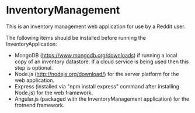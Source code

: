 # InventoryManagement
This is an inventory management web application for use by a Reddit user.


The following items should be installed before running the InventoryApplication:
- MongoDB (https://www.mongodb.org/downloads) if running a local copy of an inventory datastore.  If a cloud service is being used then this step is optional.
- Node.js (http://nodejs.org/download/) for the server platform for the web application.
- Express (installed via "npm install express" command after installing Node.js) for the web framework.
- Angular.js (packaged with the InventoryManagement application) for the frotnend framework.
